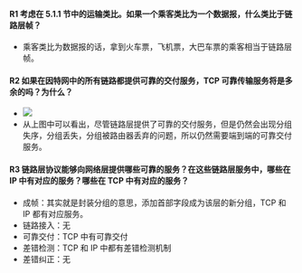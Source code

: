 #### R1 考虑在 5.1.1 节中的运输类比。如果一个乘客类比为一个数据报，什么类比于链路层帧？

  * 乘客类比为数据报的话，拿到火车票，飞机票，大巴车票的乘客相当于链路层帧。 

#### R2 如果在因特网中的所有链路都提供可靠的交付服务，TCP 可靠传输服务将是多余的吗？为什么？

  * ![](https://github.com/YangXiaoHei/Networking/blob/master/master/计算机网络自顶向下/05%20链路层/images/r2.png)
  * 从上图中可以看出，尽管链路层提供了可靠的交付服务，但是仍然会出现分组失序，分组丢失，分组被路由器丢弃的问题，所以仍然需要端到端的可靠交付服务。

#### R3 链路层协议能够向网络层提供哪些可靠的服务？在这些链路层服务中，哪些在 IP 中有对应的服务？哪些在 TCP 中有对应的服务？

  * 成帧：其实就是封装分组的意思，添加首部字段成为该层的新分组，TCP 和 IP 都有对应服务。
  * 链路接入：无
  * 可靠交付：TCP 中有可靠交付
  * 差错检测：TCP 和 IP 中都有差错检测机制
  * 差错纠正：无

